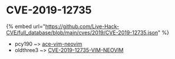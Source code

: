 # CVE-2019-12735
{% embed url="https://github.com/Live-Hack-CVE/full_database/blob/main/cves/2019/CVE-2019-12735.json" %}

* pcy190 ~> [ace-vim-neovim](https://www.alice-snow.ru/2019/database/cve-2019-12735/ace-vim-neovim-pcy190)
* oldthree3 ~> [CVE-2019-12735-VIM-NEOVIM](https://www.alice-snow.ru/2019/database/cve-2019-12735/cve-2019-12735-vim-neovim-oldthree3)